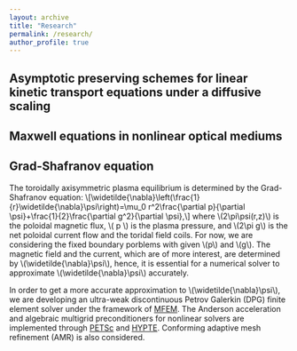 ```yaml
---
layout: archive
title: "Research"
permalink: /research/
author_profile: true
---
```



Asymptotic preserving schemes for linear kinetic transport equations under a diffusive scaling
--------------------------

Maxwell equations in nonlinear optical mediums
------------------------

Grad-Shafranov equation
--------------------------
The toroidally axisymmetric plasma equilibrium is determined by the Grad-Shafranov equation:
\\[\widetilde{\nabla}\left(\frac{1}{r}\widetilde{\nabla}\psi\right)=\mu_0 r^2\frac{\partial p}{\partial \psi}+\frac{1}{2}\frac{\partial g^2}{\partial \psi},\\]
where \\(2\pi\psi(r,z)\\) is the poloidal magnetic flux, \\( p \\) is the plasma pressure, and 
\\(2\pi g\\) is the net poloidal current flow and the toridal field coils. For now, we are considering the fixed boundary porblems with given \\(p\\) and \\(g\\). The magnetic field and the current, which are of more interest, are determined by \\(\widetilde{\nabla}\psi\\), hence, it is essential for a numerical solver to approximate \\(\widetilde{\nabla}\psi\\) accurately. 

In order to get a more accurate approximation to \\(\widetilde{\nabla}\psi\\), we are developing an ultra-weak discontinuous Petrov Galerkin (DPG) finite element solver under the framework of [MFEM](https://mfem.org/). The Anderson acceleration and algebraic multigrid preconditioners for nonlinear solvers are implemented through [PETSc](https://www.mcs.anl.gov/petsc/) and [HYPTE](https://computing.llnl.gov/projects/hypre-scalable-linear-solvers-multigrid-methods). Conforming adaptive mesh refinement (AMR) is also considered.
